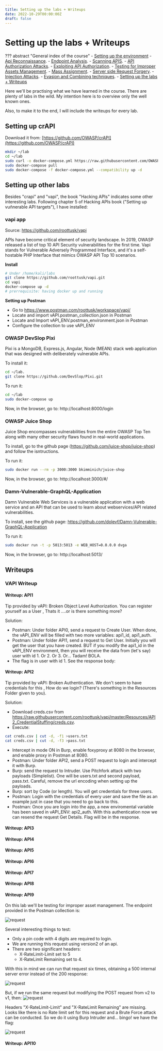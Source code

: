 ```yaml
---
title: Setting up the labs + Writeups
date: 2022-10-29T00:00:00Z
draft: false
---
```


# Setting up the labs + Writeups

??? abstract "General index of the course"
    - [Setting up the environment](setting-up-kali.md)
    - [Api Reconnaissance](api-reconnaissance.md).
    - [Endpoint Analysis](endpoint-analysis.md).
    - [Scanning APIS](scanning-apis.md).
    - [API Authorization Attacks](api-authentication-attacks.md).
    - [Exploiting API Authorization](exploiting-api-authorization.md).
    - [Testing for Improper Assets Management](improper-assets-management.md).
    - [Mass Assignment](mass-assignment.md).
    - [Server side Request Forgery](server-side-request-forgery-ssrf.md).
    - [Injection Attacks](injection-attacks.md). 
    - [Evasion and Combining techniques](evasion-combining-techniques.md).
    - [Setting up the labs + Writeups](other-labs.md)

Here we'll be practising what we have learned in the course. There are plenty of labs in the wild. My intention here is to overview only the well known ones.

Also, to make it to the end, I will include the writeups for every lab.

## Setting up crAPI

Download it from: [https://github.com/OWASP/crAPI](https://github.com/OWASP/crAPI)

```bash
mkdir ~/lab
cd ~/lab
sudo curl -o docker-compose.yml https://raw.githubusercontent.com/OWASP/crAPI/main/deploy/docker/docker-compose.yml
sudo docker-compose pull
sudo docker-compose -f docker-compose.yml --compatibility up -d
```


## Setting up other labs

Besides "crapi" and "vapi", the book "Hacking APIs" indicates some other interesting labs. Following chapter 5 of Hacking APIs book ("Setting up vuñnerable API targets"), I have installed:

### vapi app 

Source: https://github.com/roottusk/vapi

APIs have become critical element of security landscape. In 2019, OWASP released a list of top 10 API Security vulnerabilities for the first time. Vapi stands for Vulnerable Adversely Programmed Interface, and it's a self-hostable PHP Interface that mimics OWASP API Top 10 scenarios.

**Install**

```bash
# Under /home/kali/labs
git clone https://github.com/roottusk/vapi.git
cd vapi
docker-compose up -d
# prerrequisite: having docker up and running
```

**Setting up Postman**

+ Go to https://www.postman.com/roottusk/workspace/vapi/ 
+ Locate and import vAPI.postman_collection.json in Postman
+ Locate and Import vAPI_ENV.postman_environment.json in Postman
+ Configure the collection to use vAPI_ENV

### OWASP DevSlop Pixi

Pixi is a MongoDB, Express.js, Angular, Node (MEAN) stack web applica­tion that was designed with deliberately vulnerable APIs.

To install it:

```bash
cd ~/lab.
git clone https://github.com/DevSlop/Pixi.git
```

To run it:

```bash
cd ~/lab
sudo docker-compose up
```

Now, in the browser, go to: http://localhost:8000/login


### OWASP Juice Shop

Juice Shop encompasses vulnerabilities from the entire OWASP Top Ten along with many other security flaws found in real-world applications.

To install, go to the github page (https://github.com/juice-shop/juice-shop) and follow the isntructions.

To run it:

```bash
sudo docker run --rm -p 3000:3000 bkimminich/juice-shop
```

Now, in the browser, go to: http://localhost:3000/#/


### Damn-Vulnerable-GraphQL-Application

Damn Vulnerable Web Services is a vulnerable application with a web service and an API that can be used to learn about webservices/API related vulnerabilities.

To install, see the github page: https://github.com/dolevf/Damn-Vulnerable-GraphQL-Application 

To run it:

```bash
sudo docker run -t -p 5013:5013 -e WEB_HOST=0.0.0.0 dvga
```

Now, in the browser, go to: http://localhost:5013/


## Writeups

### VAPI Writeup 

#### Writeup: API1

Tip provided by vAPI: Broken Object Level Authorization. You can register yourself as a User , Thats it ....or is there something more?
 
Solution:

+ Postman: Under folder API0, send a request to Create User. When done, the vAPI_ENV will be filled with two more variables: api1_id, api1_auth.
+ Postman: Under folder API1, send a request to Get User. Initially you will get the user that you have created. BUT if you modify the api1_id in the vAPI_ENV environment, then you will receive the data from (let's say) user with id 1. Or 2. Or 3. Or... Tadam! BOLA.
+ The flag is in user with id 1. See the response body:  

#### Writeup: API2

Tip provided by vAPI: Broken Authentication. We don't seem to have credentials for this , How do we login? (There's something in the Resources Folder given to you).


Solution:

+ Download creds.csv from https://raw.githubusercontent.com/roottusk/vapi/master/Resources/API2_CredentialStuffing/creds.csv.
+ Execute:

```bash
cat creds.csv | cut -d, -f1 >users.txt
cat creds.csv | cut -d, -f3 >pass.txt
```

+ Intercept in mode ON in Burp, enable foxyproxy at 8080 in the browser, and enable proxy in Postman at 8080.
+ Postman: Under  folder API2, send a POST request to login and intercept it with Burp.
+ Burp: send the request to Intruder. Use Pitchfork attack with two payloads (Simplelist). One will be users.txt and second payload, pass.txt. Careful, remove the url encoding when setting up the payloads.
+ Burp: sort by Code (or length). You will get credentials for three users.
+ Postman: Login with the credentials of every user and save the file as an example just in case that you need to go back to this.
+ Postman: Once you are login into the app, a new enviromental variable has been saved in vAPI_ENV: api2_auth. With this authentication now we can resend the request Get Details. Flag will be in the response.

#### Writeup: API3

#### Writeup: API4

#### Writeup: API5

#### Writeup: API6

#### Writeup: API7


#### Writeup: API8

#### Writeup: API9

On this lab we'll be testing for improper asset management. The endpoint provided in the Postman collection is:

![request](../img/vapi9-1.png)

Several interesting things to test:

- Only a pin code with 4 digits are required to login.
- We are running this request using version2 of an api.
- There are two significant headers:
	- X-RateLimit-Limit set to 5
	- X-RateLimit Remaining set to 4.

With this in mind we can run that request six times, obtaining a 500 internal server error instead of the 200 response:

![request](../img/vapi9-2.png)


But, if we run the same request but modifying the POST request from v2 to v1, then: 
![request](../img/vapi9-3.png)

Headers "X-RateLimit-Limit" and "X-RateLimit Remaining" are missing. Looks like there is no Rate limit set for this request and a Brute Force attack can be conducted. So we do it using Burp Intruder and... bingo! we have the flag:

![request](../img/vapi9-4.png)



#### Writeup: API10




